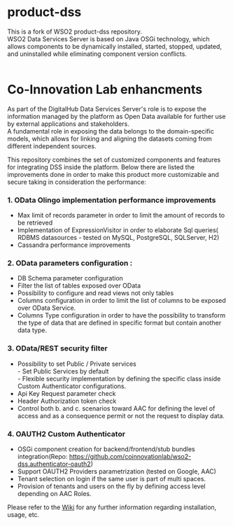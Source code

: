 # product-dss


This is a fork of WSO2 product-dss repository.<br>
WSO2 Data Services Server is based on Java OSGi technology, which allows components to be dynamically installed, started, stopped, updated, and uninstalled while eliminating component version conflicts. <br>
<br>

# Co-Innovation Lab enhancments 

As part of the DigitalHub Data Services Server's role is to expose the information managed by the platform as Open Data available for further use by external applications and stakeholders.<br>
A fundamental role in exposing the data belongs to the domain-specific models, which allows for linking and aligning the datasets coming from different independent sources.<br>

This repository combines the set of customized components and features for integrating DSS inside the platform.
Below there are listed the improvements done in order to make this product more customizable and secure taking in consideration the performance:

### 1. OData Olingo implementation performance improvements 
  - Max limit of records parameter in order to limit the amount of records to be retrieved
  - Implementation of ExpressionVisitor in order to elaborate Sql queries( RDBMS datasources - tested on MySQL, PostgreSQL, SQLServer, H2)
  - Cassandra performance improvements  

### 2. OData parameters configuration :  
  - DB Schema parameter configuration 
  - Filter the list of tables exposed over OData
  - Possibility to configure and read views not only tables
  - Columns configuration in order to limit the list of columns to be exposed over OData Service.
  - Columns Type configuration in order to have the possibility to transform the type of data that are defined in specific format but contain another data type.

### 3. OData/REST security filter 
  - Possibility to set Public / Private services <br>
        - Set Public Services by default<br>
        - Flexible security implementation by defining the specific class inside Custom Authenticator configurations.
  - Api Key Request parameter check
  - Header Authorization token check 
  - Control both b. and c. scenarios toward AAC for defining the level of access and as a consequence permit or not the request to display data. 

### 4. OAUTH2 Custom Authenticator   
  - OSGi component creation for backend/frontend/stub bundles integration(Repo: https://github.com/coinnovationlab/wso2-dss.authenticator-oauth2)
  - Support OAUTH2 Providers parametrization (tested on Google, AAC)
  - Tenant selection on login if the same user is part of multi spaces.
  - Provision of tenants and users on the fly by defining access level depending on AAC Roles.

Please refer to the [Wiki](https://github.com/coinnovationlab/product-dss/wiki) for any further information regarding installation, usage, etc.



